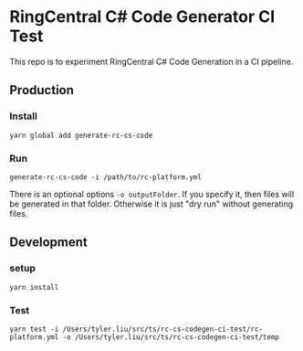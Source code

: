 # RingCentral C# Code Generator CI Test

This repo is to experiment RingCentral C# Code Generation in a CI pipeline.


## Production

### Install

```
yarn global add generate-rc-cs-code
```


### Run

```
generate-rc-cs-code -i /path/to/rc-platform.yml
```

There is an optional options `-o outputFolder`. If you specify it, then files will be generated in that folder. Otherwise it is just "dry run" without generating files.


## Development

### setup


```
yarn install
```


### Test

```
yarn test -i /Users/tyler.liu/src/ts/rc-cs-codegen-ci-test/rc-platform.yml -o /Users/tyler.liu/src/ts/rc-cs-codegen-ci-test/temp
```
